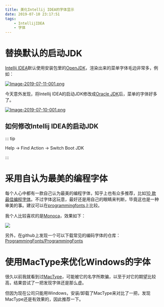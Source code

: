 ```yaml
---
title: 美化Intellij IDEA的字体显示
date: 2019-07-10 23:17:51
tags:
    - IntellijIDEA
    - 字体
---
```


# 替换默认的启动JDK

[Intellij IDEA](https://www.jetbrains.com/idea/)默认使用安装包里的[OpenJDK](https://openjdk.java.net/)，渲染出来的菜单字体毛边非常多，例如：

[![Image-2019-07-11-001.png](https://tva1.sinaimg.cn/large/703708dcly1g7vw2ir52nj20l30u0448)](https://tva1.sinaimg.cn/large/703708dcly1g7vw2ir52nj20l30u0448)

今天意外发现，将Intellij IDEA的启动JDK修改成[Oracle JDK](https://www.oracle.com/technetwork/java/javase/downloads/jdk8-downloads-2133151.html)后，菜单的字体好多了。

[![Image-2019-07-10-001.png](https://tva1.sinaimg.cn/large/703708dcly1g7vw2lfgz0j20lw0u07ag)](https://tva1.sinaimg.cn/large/703708dcly1g7vw2lfgz0j20lw0u07ag)

## 如何修改Intellij IDEA的启动JDK

::: tip

Help -> Find Action -> Switch Boot JDK

:::

# 采用自认为最美的编程字体
每个人心中都有一款自己认为最美的编程字体，知乎上也有众多推荐，比如[10 款最佳编程字体](https://zhuanlan.zhihu.com/p/36918101)。不过字体这玩意，最好还是用自己的眼睛来判断，毕竟这也是一种审美的事。建议可以在[programmingfonts](https://app.programmingfonts.org/)上比较。

我个人比较喜欢的是[Monoca](https://en.wikipedia.org/wiki/Monaco_(typeface))，效果如下：

![](https://tva1.sinaimg.cn/large/703708dcly1g7vw2nus48j20wx0il0wc)

另外，在github上发现一个可以下载常见的编码字体的仓库：[ProgrammingFonts/ProgrammingFonts](https://github.com/ProgrammingFonts/ProgrammingFonts)

# 使用MacType来优化Windows的字体
很久以前我就看到过[MacType](https://www.mactype.net/)，可能被它的名字所欺骗，以至于对它的期望比较高，结果尝试了一把发现字体还是那么虚。

但因为现在公司只能用Windows，安装/卸载了MacType来对比了一把，发现MacType还是有效果的，因此推荐一下。

